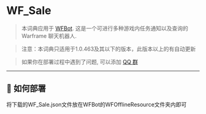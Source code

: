 # WF_Sale
> 本词典应用于 [WFBot](https://github.com/TRKS-Team/WFBot). 这是一个可进行多种游戏内任务通知以及查询的 Warframe 聊天机器人.

> 注意：本词典只适用于1.0.463及其以下的版本，此版本以上的有自动更新

> 如果你在部署过程中遇到了问题, 可以添加 [QQ 群](http://shang.qq.com/wpa/qunwpa?idkey=1a6da96f714791f3289ee2cafb98847efefd5c5d28e913b6bdf71b8d07e35c53) 

---

## 🚧 如何部署

将下载的WF_Sale.json文件放在WFBot的WFOfflineResource文件夹内即可

